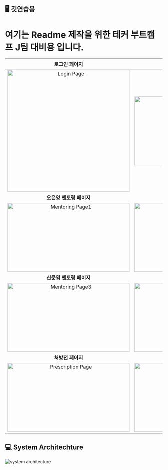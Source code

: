 ## 🖥️  깃연습용
# 여기는 Readme 제작을 위한 테커 부트캠프 J팀 대비용 입니다.



|**로그인 페이지**|**멘토 선택 페이지**|
|:-------------------:|:---------:|
|<img width="390" alt="Login Page" src="https://github.com/user-attachments/assets/153569c2-28ad-4c1c-bd36-819c3902eae1">|<img width="390" height="220" alt="Mentor Page" src="https://github.com/user-attachments/assets/c239ffcb-94aa-4794-bf12-25a3a8712852">|
|**오은양 멘토링 페이지**|**백곰원 멘토링 페이지**|
|<img width="390" height="220" alt="Mentoring Page1" src="https://github.com/user-attachments/assets/a557c38d-b122-4d8e-8ab3-d58996b18cb8">|<img width="390" height="220" alt="Mentoring Page2" src="https://github.com/user-attachments/assets/0c57abe6-64f9-4de7-b3a0-931f54f6121c">|
|**신문엽 멘토링 페이지**|**로딩 페이지**|
|<img width="390" height="220" alt="Mentoring Page3" src="">|<img width="390" height="220" alt="Loading Page" src="https://github.com/user-attachments/assets/03ba7993-b58d-4a9c-a597-af455ef6efd6">|
|**처방전 페이지**|**마이 페이지**|
|<img width="390" height="220" alt="Prescription Page" src="https://github.com/user-attachments/assets/0aa48400-c56d-4f66-ad31-c7cf7b7357e8">|<img width="390" height="220" alt="My Page" src="">|



## 💻 System Architechture
<img alt="system architecture" src="https://github.com/A-Interview/.github/assets/132477328/f3456c26-1e03-469e-9d85-d801d9f03490">








